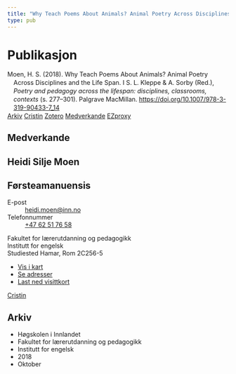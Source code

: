 ```yaml
---
title: "Why Teach Poems About Animals? Animal Poetry Across Disciplines and the Life Span"
type: pub
---
```

<h1>Publikasjon</h1>
<article id="csl-bib-container-PZ2XHMR5" class="csl-bib-container">
  <div class="csl-bib-body" style="line-height: 1.35; padding-left: 1em; text-indent:-1em;">
  <div class="csl-entry">Moen, H. S. (2018). Why Teach Poems About Animals? Animal Poetry Across Disciplines and the Life Span. I S. L. Kleppe &amp; A. Sorby (Red.), <i>Poetry and pedagogy across the lifespan: disciplines, classrooms, contexts</i> (s. 277&#x2013;301). Palgrave MacMillan. <a href="https://doi.org/10.1007/978-3-319-90433-7_14">https://doi.org/10.1007/978-3-319-90433-7_14</a></div>
</div>
  <div class="csl-bib-buttons">
    <a href="#taxonomy-article-PZ2XHMR5" class="csl-bib-button">Arkiv</a>
    <a href="https://app.cristin.no/results/show.jsf?id=1619604" alt="Cristin URL" class="csl-bib-button">Cristin</a>
    <a href="http://zotero.org/groups/5022929/items/PZ2XHMR5" alt="Zotero URL" class="csl-bib-button">Zotero</a>
    <a href="#contributors-article-PZ2XHMR5" class="csl-bib-button">Medverkande</a>
    <a href="http://ezproxy.inn.no/login?url=https://doi.org/10.1007/978-3-319-90433-7_14" class="csl-bib-button">EZproxy</a>
  </div>
  <div id="csl-bib-meta-container-PZ2XHMR5"></div>
</article>
<div id="csl-bib-meta-PZ2XHMR5" class="csl-bib-meta">
  <article id="contributors-article-PZ2XHMR5" class="contributors-article">
    <h1>Medverkande</h1>
    <div class="personas">
<div class="vrtx-hinn-person-card">
<div class="photo">
<i class="lar la-user-circle missing-person"></i>
</div>
<div class="info">
<hgroup><h1>Heidi Silje Moen</h1>
<h2>Førsteamanuensis</h2>
</hgroup><dl>
<dt>E-post</dt>
<dd>
<a href="mailto:heidi.moen@inn.no">heidi.moen@inn.no</a>
</dd>
<dt>Telefonnummer</dt>
<dd><a href="tel:+4762517658">
+47 62 51 76 58
</a></dd>
</dl>
<p>
Fakultet for lærerutdanning og pedagogikk<br>
Institutt for engelsk<br>
Studiested Hamar,
Rom 2C256-5
</p>
<ul class="vrtx-hinn-links">
<li><a href="https://www.google.com/maps?q=60.79625,11.07386">Vis i kart</a></li>
<li><a href="https://www.inn.no/finn-en-ansatt/heidi-moen.html#vrtx-hinn-addresses">Se adresser</a></li>
<li><a href="https://www.inn.no/finn-en-ansatt/heidi-moen.html?vrtx=vcf">Last ned visittkort</a></li>
</ul>
</div>
</div>
<a href="https://app.cristin.no/persons/show.jsf?id=47464" alt="Cristin URL" class="personas-cristin">Cristin</a>
</div>
  </article>
  <article id="taxonomy-article-PZ2XHMR5" class="taxonomy-article">
    <h1>Arkiv</h1>
    <ul>
      <li>Høgskolen i Innlandet</li>
      <li>Fakultet for lærerutdanning og pedagogikk</li>
      <li>Institutt for engelsk</li>
      <li>2018</li>
      <li>Oktober</li>
    </ul>
  </article>
</div>
